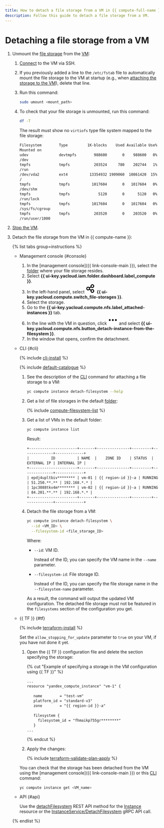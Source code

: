 ```yaml
---
title: How to detach a file storage from a VM in {{ compute-full-name }}
description: Follow this guide to detach a file storage from a VM.
---
```


# Detaching a file storage from a VM

1. Unmount the [file storage](../../concepts/filesystem.md) from the [VM](../../concepts/vm.md):
   1. [Connect](../vm-connect/ssh.md) to the VM via SSH.
   1. If you previously added a line to the `/etc/fstab` file to automatically mount the file storage to the VM at startup (e.g., when [attaching the storage to the VM](attach-to-vm.md)), delete that line.
   1. Run this command:

      ```bash
      sudo umount <mount_path>
      ```

   1. To check that your file storage is unmounted, run this command:

      ```bash
      df -T
      ```

      The result must show no `virtiofs` type file system mapped to the file storage:

      ```text
      Filesystem        Type         1K-blocks    Used Available Use% Mounted on
      udev              devtmpfs        988600       0    988600   0% /dev
      tmpfs             tmpfs           203524     780    202744   1% /run
      /dev/vda2         ext4          13354932 1909060  10861420  15% /
      tmpfs             tmpfs          1017604       0   1017604   0% /dev/shm
      tmpfs             tmpfs             5120       0      5120   0% /run/lock
      tmpfs             tmpfs          1017604       0   1017604   0% /sys/fs/cgroup
      tmpfs             tmpfs           203520       0    203520   0% /run/user/1000
      ```

1. [Stop the VM](../vm-control/vm-stop-and-start.md).
1. Detach the file storage from the VM in {{ compute-name }}:

   {% list tabs group=instructions %}

   - Management console {#console}

     1. In the [management console]({{ link-console-main }}), select the [folder](../../../resource-manager/concepts/resources-hierarchy.md#folder) where your file storage resides.
     1. Select **{{ ui-key.yacloud.iam.folder.dashboard.label_compute }}**.
     1. In the left-hand panel, select ![image](../../../_assets/console-icons/nodes-right.svg) **{{ ui-key.yacloud.compute.switch_file-storages }}**.
     1. Select the storage.
     1. Go to the **{{ ui-key.yacloud.compute.nfs.label_attached-instances }}** tab.
     1. In the line with the VM in question, click ![image](../../../_assets/console-icons/ellipsis.svg) and select **{{ ui-key.yacloud.compute.nfs.button_detach-instance-from-the-filesystem }}**.
     1. In the window that opens, confirm the detachment.

   - CLI {#cli}

     {% include [cli-install](../../../_includes/cli-install.md) %}

     {% include [default-catalogue](../../../_includes/default-catalogue.md) %}

     1. See the description of the [CLI](../../../cli/) command for attaching a file storage to a VM:

        ```bash
        yc compute instance detach-filesystem --help
        ```

     1. Get a list of file storages in the default [folder](../../../resource-manager/concepts/resources-hierarchy.md#folder):

        {% include [compute-filesystem-list](../../_includes_service/compute-filesystem-list.md) %}

     1. Get a list of VMs in the default folder:

        ```bash
        yc compute instance list
        ```

        Result:

        ```text
        +----------------------+-------+---------------+---------+--------------+-------------+
        |          ID          | NAME  |    ZONE ID    | STATUS  |  EXTERNAL IP | INTERNAL IP |
        +----------------------+-------+---------------+---------+--------------+-------------+
        | epdj4upltbiv******** | vm-01 | {{ region-id }}-a | RUNNING | 51.250.**.** | 192.168.*.* |
        | 1pc3088tkv4m******** | vm-02 | {{ region-id }}-a | RUNNING | 84.201.**.** | 192.168.*.* |
        +----------------------+-------+---------------+---------+--------------+-------------+
          ```

     1. Detach the file storage from a VM:

        ```bash
        yc compute instance detach-filesystem \
          --id <VM_ID> \
          --filesystem-id <file_storage_ID>
        ```

        Where:
        * `--id`: VM ID.

          Instead of the ID, you can specify the VM name in the `--name` parameter.

        * `--filesystem-id`: File storage ID.

          Instead of the ID, you can specify the file storage name in the `--filesystem-name` parameter.

        As a result, the command will output the updated VM configuration. The detached file storage must not be featured in the `filesystems` section of the configuration you get.

   - {{ TF }} {#tf}

     {% include [terraform-install](../../../_includes/terraform-install.md) %}

     Set the `allow_stopping_for_update` parameter to `true` on your VM, if you have not done it yet.
     1. Open the {{ TF }} configuration file and delete the section specifying the storage:

        {% cut "Example of specifying a storage in the VM configuration using {{ TF }}" %}

        ```hcl
        ...
        resource "yandex_compute_instance" "vm-1" {

           name        = "test-vm"
           platform_id = "standard-v3"
           zone        = "{{ region-id }}-a"

           filesystem {
             filesystem_id = "fhmaikp755gr********"
           }
        ...
        ```

        {% endcut %}

     1. Apply the changes:

        {% include [terraform-validate-plan-apply](../../../_tutorials/_tutorials_includes/terraform-validate-plan-apply.md) %}

     You can check that the storage has been detached from the VM using the [management console]({{ link-console-main }}) or this [CLI](../../../cli/) command:

     ```bash
     yc compute instance get <VM_name>
     ```

   - API {#api}

     Use the [detachFilesystem](../../api-ref/Instance/detachFilesystem.md) REST API method for the [Instance](../../api-ref/Instance/index.md) resource or the [InstanceService/DetachFilesystem](../../api-ref/grpc/Instance/detachFilesystem.md) gRPC API call.

   {% endlist %}
